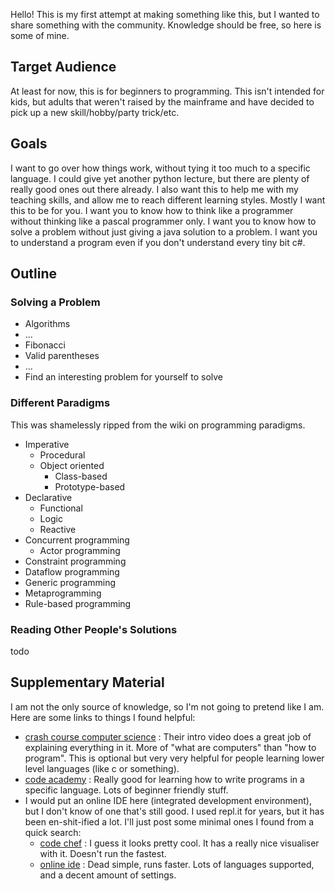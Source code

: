 Hello! This is my first attempt at making something like this, but I wanted to share something with the community. Knowledge should be free, so here is some of mine.

## Target Audience
At least for now, this is for beginners to programming. This isn't intended for kids, but adults that weren't raised by the mainframe and have decided to pick up a new skill/hobby/party trick/etc.

## Goals
I want to go over how things work, without tying it too much to a specific language. I could give yet another python lecture, but there are plenty of really good ones out there already.
I also want this to help me with my teaching skills, and allow me to reach different learning styles.
Mostly I want this to be for you. I want you to know how to think like a programmer without thinking like a pascal programmer only. I want you to know how to solve a problem without just giving a java solution to a problem. I want you to understand a program even if you don't understand every tiny bit c#.

## Outline
### Solving a Problem
- Algorithms
- ...
- Fibonacci
- Valid parentheses
- ...
- Find an interesting problem for yourself to solve

### Different Paradigms
This was shamelessly ripped from the wiki on programming paradigms.
- Imperative
  - Procedural
  - Object oriented
    - Class-based
    - Prototype-based
- Declarative
  - Functional
  - Logic
  - Reactive
- Concurrent programming
  - Actor programming
- Constraint programming
- Dataflow programming
- Generic programming
- Metaprogramming
- Rule-based programming

### Reading Other People's Solutions
todo

## Supplementary Material
I am not the only source of knowledge, so I'm not going to pretend like I am. Here are some links to things I found helpful:
- [crash course computer science](https://www.youtube.com/playlist?list=PL8dPuuaLjXtNlUrzyH5r6jN9ulIgZBpdo) : Their intro video does a great job of explaining everything in it. More of "what are computers" than "how to program". This is optional but very very helpful for people learning lower level languages (like c or something).
- [code academy](https://www.codecademy.com/) : Really good for learning how to write programs in a specific language. Lots of beginner friendly stuff.
- I would put an online IDE here (integrated development environment), but I don't know of one that's still good. I used repl.it for years, but it has been en-shit-ified a lot. I'll just post some minimal ones I found from a quick search:
  - [code chef](https://www.codechef.com/ide) : I guess it looks pretty cool. It has a really nice visualiser with it. Doesn't run the fastest.
  - [online ide](https://www.online-ide.com/) : Dead simple, runs faster. Lots of languages supported, and a decent amount of settings.

